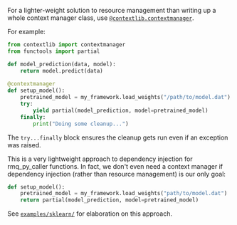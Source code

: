 For a lighter-weight solution to resource management than writing up a whole
context manager class, use [`@contextlib.contextmanager`][contextlib].

[contextlib]: https://docs.python.org/3/library/contextlib.html#contextlib.contextmanager

For example:

```py
from contextlib import contextmanager
from functools import partial

def model_prediction(data, model):
    return model.predict(data)
    
@contextmanager
def setup_model():
    pretrained_model = my_framework.load_weights("/path/to/model.dat")
    try:
        yield partial(model_prediction, model=pretrained_model)
    finally:
        print("Doing some cleanup...")
```

The `try...finally` block ensures the cleanup gets run even if an exception was
raised.

This is a very lightweight approach to dependency injection for rmq_py_caller
functions. In fact, we don't even need a context manager if dependency
injection (rather than resource management) is our only goal:

```py
def setup_model():
    pretrained_model = my_framework.load_weights("path/to/model.dat")
    return partial(model_prediction, model=pretrained_model)
```

See [`examples/sklearn/`](../sklearn) for elaboration on this approach.

